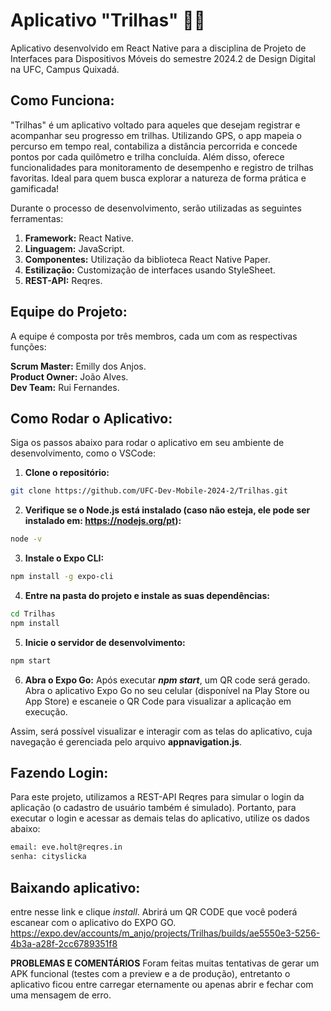 
# Aplicativo "Trilhas" 🚵🥾

Aplicativo desenvolvido em React Native para a disciplina de Projeto de Interfaces para Dispositivos Móveis do semestre 2024.2 de Design Digital na UFC, Campus Quixadá.

## Como Funciona:

"Trilhas" é um aplicativo voltado para aqueles que desejam registrar e acompanhar seu progresso em trilhas. Utilizando GPS, o app mapeia o percurso em tempo real, contabiliza a distância percorrida e concede pontos por cada quilômetro e trilha concluída. 
Além disso, oferece funcionalidades para monitoramento de desempenho e registro de trilhas favoritas. Ideal para quem busca explorar a natureza de forma prática e gamificada!

Durante o processo de desenvolvimento, serão utilizadas as seguintes ferramentas:

1. **Framework:** React Native.
2. **Linguagem:** JavaScript.
3. **Componentes:** Utilização da biblioteca React Native Paper.
4. **Estilização:** Customização de interfaces usando StyleSheet.
5. **REST-API:** Reqres.

## Equipe do Projeto:

A equipe é composta por três membros, cada um com as respectivas funções:

**Scrum Master:** Emilly dos Anjos.  
**Product Owner:** João Alves.  
**Dev Team:** Rui Fernandes.

## Como Rodar o Aplicativo:

Siga os passos abaixo para rodar o aplicativo em seu ambiente de desenvolvimento, como o VSCode:

1. **Clone o repositório:**
```bash
git clone https://github.com/UFC-Dev-Mobile-2024-2/Trilhas.git
```

2. **Verifique se o Node.js está instalado (caso não esteja, ele pode ser instalado em: https://nodejs.org/pt):**
```bash
node -v
```

3. **Instale o Expo CLI:**
```bash
npm install -g expo-cli
```

4. **Entre na pasta do projeto e instale as suas dependências:**
```bash
cd Trilhas
npm install
```

5. **Inicie o servidor de desenvolvimento:**
```bash
npm start
```

6. **Abra o Expo Go:**
Após executar **_npm start_**, um QR code será gerado. Abra o aplicativo Expo Go no seu celular (disponível na Play Store ou App Store) e escaneie o QR Code para visualizar a aplicação em execução.

Assim, será possível visualizar e interagir com as telas do aplicativo, cuja navegação é gerenciada pelo arquivo **appnavigation.js**.

## Fazendo Login:

Para este projeto, utilizamos a REST-API Reqres para simular o login da aplicação (o cadastro de usuário também é simulado). Portanto, para executar o login e acessar as demais telas do aplicativo, utilize os dados abaixo:

```bash
email: eve.holt@reqres.in
senha: cityslicka
```
## Baixando aplicativo:
entre nesse link e clique *install*. Abrirá um QR CODE que você poderá escanear com o aplicativo do EXPO GO. 
https://expo.dev/accounts/m_anjo/projects/Trilhas/builds/ae5550e3-5256-4b3a-a28f-2cc6789351f8

**PROBLEMAS E COMENTÁRIOS**
Foram feitas muitas tentativas de gerar um APK funcional (testes com a preview e a de produção), entretanto o aplicativo ficou entre carregar eternamente ou apenas abrir e fechar com uma mensagem de erro. 

